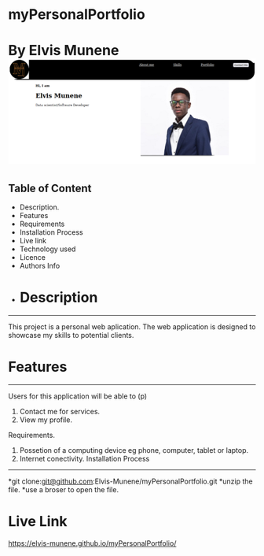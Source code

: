 # myPersonalPortfolio
# By Elvis Munene![java-app](assets/images/personal-portfolio.png)
## Table of Content
* Description.
* Features
* Requirements
* Installation Process
* Live link
* Technology used
* Licence
* Authors Info
* # Description
***
This project is a personal web aplication. The web application is designed to showcase my skills to potential clients.
# Features
***
Users for this application will be able to (p)
1. Contact me for services.
2. View my profile.

Requirements.
1. Possetion of a computing device eg phone, computer, tablet or laptop.
2. Internet conectivity.
Installation Process
***
*git clone:git@github.com:Elvis-Munene/myPersonalPortfolio.git
*unzip the file.
*use a broser to open the file.

# Live Link
https://elvis-munene.github.io/myPersonalPortfolio/
